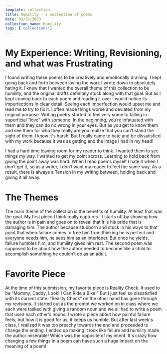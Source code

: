 ```yaml
---
template: collection
title: humility - a collection of poems
date: 03/28/2023
collection_name: humility
tags: ['collections']
---
```


# My Experience: Writing, Revisioning, and what was Frustrating
I found writing these poems to be creatively and emotionally draining. I kept going back and forth between loving the work I wrote down to absolutely hating it. I knew that I wanted the overall theme of this collection to be humility, and the original drafts definitely stuck along with that goal. But as I kept coming back to each poem and reading it over I would notice its imperfections in clear detail. Seeing each imperfection would upset me and lead me to try to fix it. I often made things worse and deviated from my original purpose.
Writing poetry started to feel very some to falling in superficial “love” with someone. In the beginning, you’re infatuated with them and they can do no wrong in your eyes. But as you get to know them and see them for who they really are you realize that you can’t stand the sight of them. I know it's harsh! But I really came to hate and be dissatisfied with my work because it was as getting and the image I had in my head! 

I had a hard time leaving room for my reader to think. I wanted them to see things my way. I wanted to get my point across. Learning to hold back from giving the point away was hard. When I read poems myself I hate it when I don’t get it, so as a writer, I don’t want my reader to feel the same way. As a result, there is always a Tension in my writing between, holding back and giving it all away.

# The Themes
The main theme of the collection is the benefits of humility. At least that was the goal. My first piece I think really captures. It starts off by showing how the author is in pain and goes on to reveal that it is his pride that is damaging him. The author because stubborn and stuck in his ways to that point that when failure comes to free him from thinking he is perfect and everyone needs him, he sees him as an interloper. But once he yields, failure humbles him, and humility gives him rest. The second poem was supposed to be about how the author needed to become like a child to accomplish something he couldn’t do as an adult.

# Favorite Piece
At the time of this submission, my favorite piece is Reality Check. It used to be “Mommy, Daddy, Look! I Can Ride a Bike!” But I just feel so dissatisfied with its current state. “Reality Check” on the other hand has gone through my revisions. It started out as the prompt we worked on in class where we each were tasked with giving a random noun and we all had to write a poem that used each other's nouns. I wrote a piece about how painful failure feels, but how it is good for us, it keeps us humble. But after last week's class, I realized it was too preachy towards the end and proceeded to change the ending. I ended up making it look like failure and humility made the author miserable! Which was the opposite of my intent. It's crazy how changing a few things in a poem can have such a huge impact on the meaning of a poem!